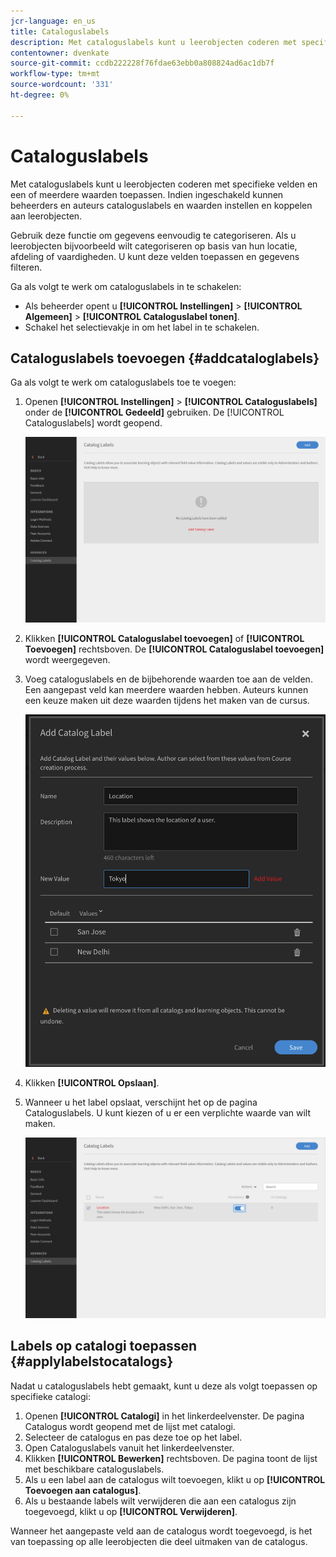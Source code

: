 ```yaml
---
jcr-language: en_us
title: Cataloguslabels
description: Met cataloguslabels kunt u leerobjecten coderen met specifieke velden en een of meerdere waarden toepassen. Indien ingeschakeld kunnen beheerders en auteurs cataloguslabels en waarden instellen en koppelen aan leerobjecten.
contentowner: dvenkate
source-git-commit: ccdb222228f76fdae63ebb0a808824ad6ac1db7f
workflow-type: tm+mt
source-wordcount: '331'
ht-degree: 0%

---
```




# Cataloguslabels

Met cataloguslabels kunt u leerobjecten coderen met specifieke velden en een of meerdere waarden toepassen. Indien ingeschakeld kunnen beheerders en auteurs cataloguslabels en waarden instellen en koppelen aan leerobjecten.

Gebruik deze functie om gegevens eenvoudig te categoriseren. Als u leerobjecten bijvoorbeeld wilt categoriseren op basis van hun locatie, afdeling of vaardigheden. U kunt deze velden toepassen en gegevens filteren.

Ga als volgt te werk om cataloguslabels in te schakelen:

* Als beheerder opent u **[!UICONTROL Instellingen]** > **[!UICONTROL Algemeen]** > **[!UICONTROL Cataloguslabel tonen]**.
* Schakel het selectievakje in om het label in te schakelen.

## Cataloguslabels toevoegen {#addcataloglabels}

Ga als volgt te werk om cataloguslabels toe te voegen:

1. Openen  **[!UICONTROL Instellingen]** > **[!UICONTROL Cataloguslabels]** onder de **[!UICONTROL Gedeeld]** gebruiken. De [!UICONTROL Cataloguslabels] wordt geopend.

   ![](assets/catalog-labels-page.png)

1. Klikken **[!UICONTROL Cataloguslabel toevoegen]** of **[!UICONTROL Toevoegen]** rechtsboven. De **[!UICONTROL Cataloguslabel toevoegen]** wordt weergegeven.
1. Voeg cataloguslabels en de bijbehorende waarden toe aan de velden. Een aangepast veld kan meerdere waarden hebben. Auteurs kunnen een keuze maken uit deze waarden tijdens het maken van de cursus.

   ![](assets/add-labels.png)

1. Klikken **[!UICONTROL Opslaan]**.
1. Wanneer u het label opslaat, verschijnt het op de pagina Cataloguslabels. U kunt kiezen of u er een verplichte waarde van wilt maken.

   ![](assets/catalog-label.png)

## Labels op catalogi toepassen {#applylabelstocatalogs}

Nadat u cataloguslabels hebt gemaakt, kunt u deze als volgt toepassen op specifieke catalogi:

1. Openen **[!UICONTROL Catalogi]** in het linkerdeelvenster. De pagina Catalogus wordt geopend met de lijst met catalogi.
1. Selecteer de catalogus en pas deze toe op het label.
1. Open Cataloguslabels vanuit het linkerdeelvenster.
1. Klikken **[!UICONTROL Bewerken]** rechtsboven. De pagina toont de lijst met beschikbare cataloguslabels.
1. Als u een label aan de catalogus wilt toevoegen, klikt u op **[!UICONTROL Toevoegen aan catalogus]**.
1. Als u bestaande labels wilt verwijderen die aan een catalogus zijn toegevoegd, klikt u op **[!UICONTROL Verwijderen]**.

Wanneer het aangepaste veld aan de catalogus wordt toegevoegd, is het van toepassing op alle leerobjecten die deel uitmaken van de catalogus.
